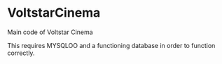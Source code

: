 # VoltstarCinema
Main code of Voltstar Cinema

This requires MYSQLOO and a functioning database in order to function correctly.
